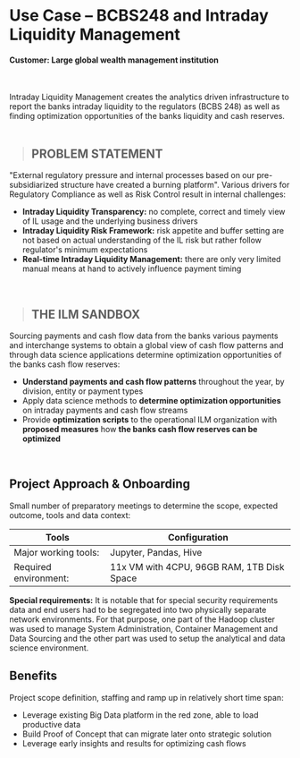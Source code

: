 # Use Case – BCBS248 and Intraday Liquidity Management

#### Customer: Large global wealth management institution
<br>

Intraday Liquidity Management creates the analytics driven infrastructure to report the banks intraday liquidity to 
the regulators (BCBS 248) as well as finding optimization opportunities of the banks liquidity and cash reserves.
<br><br>

> ## PROBLEM STATEMENT

"External regulatory pressure and internal processes based on our pre-subsidiarized structure have created a burning 
platform". Various drivers for Regulatory Compliance as well as Risk Control result in internal challenges:
* **Intraday Liquidity Transparency:** no complete, correct and timely view of IL usage and the underlying business drivers
* **Intraday Liquidity Risk Framework:** risk appetite and buffer setting are not based on actual understanding of the IL risk but rather follow regulator's minimum expectations
* **Real-time Intraday Liquidity Management:** there are only very limited manual means at hand to actively influence payment timing
<br>

> ## THE ILM SANDBOX

Sourcing payments and cash flow data from the banks various payments and interchange systems to obtain a global view 
of cash flow patterns and through data science applications determine optimization opportunities of the banks cash 
flow reserves:
* **Understand payments and cash flow patterns** throughout the year, by division, entity or payment types
* Apply data science methods to **determine optimization opportunities** on intraday payments and cash flow streams
* Provide **optimization scripts** to the operational ILM organization with **proposed measures** how **the banks cash 
flow reserves can be optimized**
<br>

## Project Approach & Onboarding
Small number of preparatory meetings to determine the scope, expected outcome, tools and data context:

Tools                   | Configuration                 
---------------------   | ---------------------
Major working tools:    | Jupyter, Pandas, Hive
Required environment:   | 11x VM with 4CPU, 96GB RAM, 1TB Disk Space

**Special requirements:** It is notable that for special security requirements data and end users had to be segregated 
into two physically separate network environments. For that purpose, one part of the Hadoop cluster was used to manage 
System Administration, Container Management and Data Sourcing and the other part was used to setup the analytical and
data science environment.
<br>

## Benefits
Project scope definition, staffing and ramp up in relatively short time span:
* Leverage existing Big Data platform in the red zone, able to load productive data
* Build Proof of Concept that can migrate later onto strategic solution
* Leverage early insights and results for optimizing cash flows
<br>
